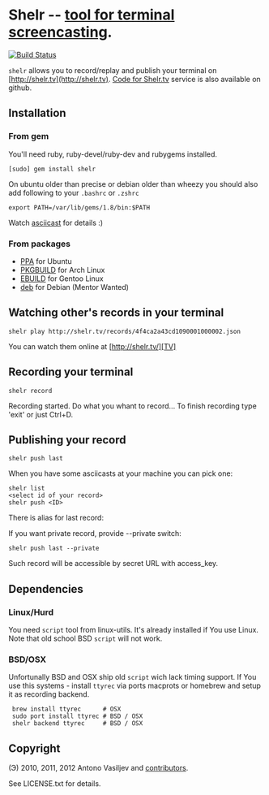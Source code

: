 # Shelr -- [tool for terminal screencasting][TV].

[![Build Status](https://secure.travis-ci.org/antono/shelr.png?branch=master)](http://travis-ci.org/antono/shelr)

`shelr` allows you to record/replay and publish your terminal on [http://shelr.tv](http://shelr.tv).
[Code for Shelr.tv](https://github.com/shelr/shelr.tv) service is also available on github.


## Installation

### From gem

You'll need ruby, ruby-devel/ruby-dev and rubygems installed.

    [sudo] gem install shelr

On ubuntu older than precise or debian older than wheezy you should also add following to your `.bashrc` or `.zshrc`

    export PATH=/var/lib/gems/1.8/bin:$PATH

Watch [asciicast](http://shelr.tv/records/4f49ea4ae557800001000004) for details :)

### From packages

- [PPA](https://launchpad.net/~antono/+archive/shelr) for Ubuntu
- [PKGBUILD](https://aur.archlinux.org/packages.php?ID=56945) for Arch Linux
- [EBUILD](http://overlays.gentoo.org/proj/sunrise/browser/app-misc/shelr) for Gentoo Linux
- [deb](http://mentors.debian.net/package/shelr) for Debian (Mentor Wanted)

## Watching other's records in your terminal

    shelr play http://shelr.tv/records/4f4ca2a43cd1090001000002.json

You can watch them online at [http://shelr.tv/][TV]

## Recording your terminal

    shelr record

Recording started. Do what you whant to record...
To finish recording type 'exit' or just Ctrl+D.

## Publishing your record

    shelr push last

When you have some asciicasts at your machine you can pick one:

    shelr list
    <select id of your record>
    shelr push <ID>

There is alias for last record:

If you want private record, provide --private switch:

    shelr push last --private

Such record will be accessible by secret URL with access_key.

## Dependencies

### Linux/Hurd

You need `script` tool from linux-utils.
It's already installed if You use Linux.
Note that old school BSD `script` will not work.

### BSD/OSX

Unfortunally BSD and OSX ship old `script` wich lack timing support.
If You use this systems - install `ttyrec` via ports macprots or homebrew
and setup it as recording backend.

     brew install ttyrec      # OSX
     sudo port install ttyrec # BSD / OSX
     shelr backend ttyrec     # BSD / OSX

## Copyright

(Э) 2010, 2011, 2012 Antono Vasiljev and
[contributors](https://github.com/shelr/shelr/contributors).

See LICENSE.txt for details.

[TV]: http://shelr.tv/ "Asciicasts from unix ninjas"
